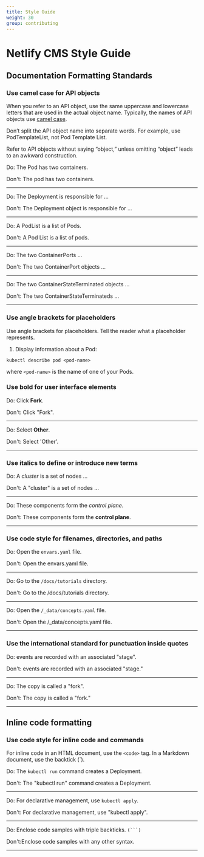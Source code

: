 ```yaml
---
title: Style Guide
weight: 30
group: contributing
---
```


# Netlify CMS Style Guide

## Documentation Formatting Standards

### Use camel case for API objects

When you refer to an API object, use the same uppercase and lowercase letters that are used in the actual object name. Typically, the names of API objects use [camel case](https://en.wikipedia.org/wiki/Camel_case).

Don’t split the API object name into separate words. For example, use PodTemplateList, not Pod Template List.

Refer to API objects without saying “object,” unless omitting “object” leads to an awkward construction.

Do: The Pod has two containers.

Don't: The pod has two containers.
_____

Do: The Deployment is responsible for ...	

Don't: The Deployment object is responsible for ...
_____

Do: A PodList is a list of Pods.

Don't: A Pod List is a list of pods.
_____

Do: The two ContainerPorts ...

Don't: The two ContainerPort objects ...
_____

Do: The two ContainerStateTerminated objects ...

Don't: The two ContainerStateTerminateds ...
_____

### Use angle brackets for placeholders

Use angle brackets for placeholders. Tell the reader what a placeholder represents.

1. Display information about a Pod:

``` 
kubectl describe pod <pod-name>
```

where ```<pod-name>``` is the name of one of your Pods.

### Use bold for user interface elements

Do: Click **Fork**.

Don't: Click "Fork".
_____

Do: Select **Other**.

Don't: Select 'Other'.
_____

### Use italics to define or introduce new terms

Do: A _cluster_ is a set of nodes ...	

Don't: A "cluster" is a set of nodes ...
_____

Do: These components form the _control plane_.	

Don't: These components form the **control plane**.
_____

### Use code style for filenames, directories, and paths

Do: Open the `envars.yaml` file.

Don't: Open the envars.yaml file.
_____

Do: Go to the `/docs/tutorials` directory.	

Don't: Go to the /docs/tutorials directory.
_____

Do: Open the `/_data/concepts.yaml` file.	

Don't: Open the /_data/concepts.yaml file.
_____

### Use the international standard for punctuation inside quotes

Do: events are recorded with an associated "stage".	

Don't: events are recorded with an associated "stage."
_____

Do: The copy is called a "fork".	

Don't: The copy is called a "fork."
_____

## Inline code formatting

### Use code style for inline code and commands

For inline code in an HTML document, use the `<code>` tag. In a Markdown document, use the backtick (`).

Do: The `kubectl run` command creates a Deployment.	

Don't: The "kubectl run" command creates a Deployment.
_____

Do: For declarative management, use `kubectl apply`.	

Don't: For declarative management, use "kubectl apply".
_____

Do: Enclose code samples with triple backticks. `(```)`	

Don't:Enclose code samples with any other syntax.
_____


